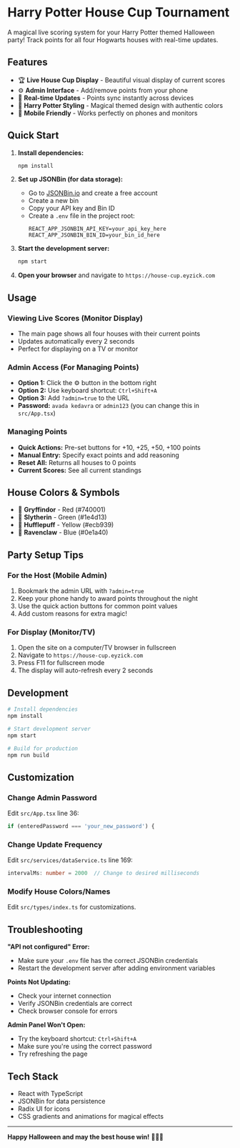 # Harry Potter House Cup Tournament

A magical live scoring system for your Harry Potter themed Halloween party! Track points for all four Hogwarts houses with real-time updates.

## Features

- 🏆 **Live House Cup Display** - Beautiful visual display of current scores
- ⚙️ **Admin Interface** - Add/remove points from your phone
- 🔄 **Real-time Updates** - Points sync instantly across devices
- 🎨 **Harry Potter Styling** - Magical themed design with authentic colors
- 📱 **Mobile Friendly** - Works perfectly on phones and monitors

## Quick Start

1. **Install dependencies:**
   ```bash
   npm install
   ```

2. **Set up JSONBin (for data storage):**
   - Go to [JSONBin.io](https://jsonbin.io/) and create a free account
   - Create a new bin
   - Copy your API key and Bin ID
   - Create a `.env` file in the project root:
     ```
     REACT_APP_JSONBIN_API_KEY=your_api_key_here
     REACT_APP_JSONBIN_BIN_ID=your_bin_id_here
     ```

3. **Start the development server:**
   ```bash
   npm start
   ```

4. **Open your browser** and navigate to `https://house-cup.eyzick.com`

## Usage

### Viewing Live Scores (Monitor Display)
- The main page shows all four houses with their current points
- Updates automatically every 2 seconds
- Perfect for displaying on a TV or monitor

### Admin Access (For Managing Points)
- **Option 1:** Click the ⚙️ button in the bottom right
- **Option 2:** Use keyboard shortcut: `Ctrl+Shift+A`
- **Option 3:** Add `?admin=true` to the URL
- **Password:** `avada kedavra` or `admin123` (you can change this in `src/App.tsx`)

### Managing Points
- **Quick Actions:** Pre-set buttons for +10, +25, +50, +100 points
- **Manual Entry:** Specify exact points and add reasoning
- **Reset All:** Returns all houses to 0 points
- **Current Scores:** See all current standings

## House Colors & Symbols

- 🦁 **Gryffindor** - Red (#740001)
- 🐍 **Slytherin** - Green (#1e4d13) 
- 🦡 **Hufflepuff** - Yellow (#ecb939)
- 🦅 **Ravenclaw** - Blue (#0e1a40)

## Party Setup Tips

### For the Host (Mobile Admin)
1. Bookmark the admin URL with `?admin=true`
2. Keep your phone handy to award points throughout the night
3. Use the quick action buttons for common point values
4. Add custom reasons for extra magic!

### For Display (Monitor/TV)
1. Open the site on a computer/TV browser in fullscreen
2. Navigate to `https://house-cup.eyzick.com`
3. Press F11 for fullscreen mode
4. The display will auto-refresh every 2 seconds

## Development

```bash
# Install dependencies
npm install

# Start development server
npm start

# Build for production
npm run build
```

## Customization

### Change Admin Password
Edit `src/App.tsx` line 36:
```typescript
if (enteredPassword === 'your_new_password') {
```

### Change Update Frequency
Edit `src/services/dataService.ts` line 169:
```typescript
intervalMs: number = 2000  // Change to desired milliseconds
```

### Modify House Colors/Names
Edit `src/types/index.ts` for customizations.

## Troubleshooting

**"API not configured" Error:**
- Make sure your `.env` file has the correct JSONBin credentials
- Restart the development server after adding environment variables

**Points Not Updating:**
- Check your internet connection
- Verify JSONBin credentials are correct
- Check browser console for errors

**Admin Panel Won't Open:**
- Try the keyboard shortcut: `Ctrl+Shift+A`
- Make sure you're using the correct password
- Try refreshing the page

## Tech Stack

- React with TypeScript
- JSONBin for data persistence
- Radix UI for icons
- CSS gradients and animations for magical effects

---

**Happy Halloween and may the best house win!** 🧙‍♀️✨